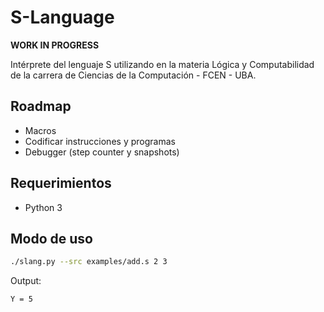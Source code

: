 # S-Language

**WORK IN PROGRESS**

Intérprete del lenguaje S utilizando en la materia Lógica y Computabilidad de la carrera de Ciencias de la Computación - FCEN - UBA.

## Roadmap

- Macros
- Codificar instrucciones y programas
- Debugger (step counter y snapshots)

## Requerimientos

- Python 3

## Modo de uso

```bash
./slang.py --src examples/add.s 2 3
```

Output:

```
Y = 5
```
